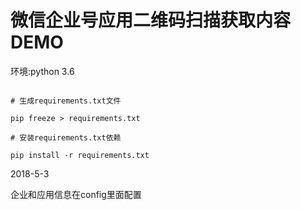 
# 微信企业号应用二维码扫描获取内容DEMO

环境:python 3.6

```

# 生成requirements.txt文件

pip freeze > requirements.txt

# 安装requirements.txt依赖

pip install -r requirements.txt 

```

2018-5-3

企业和应用信息在config里面配置

